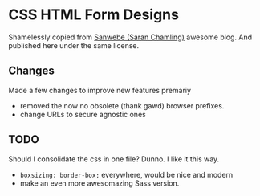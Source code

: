 # CSS HTML Form Designs
Shamelessly copied from [Sanwebe (Saran Chamling)](https://www.sanwebe.com/2014/08/css-html-forms-designs) awesome blog. And published here under the same license.

## Changes
Made a few changes to improve new features premariy 
* removed the now no obsolete (thank gawd) browser prefixes.
* change URLs to secure agnostic ones


## TODO
Should I consolidate the css in one file? Dunno. I like it this way. 
* `boxsizing: border-box;` everywhere, would be nice and modern
* make an even more awesomazing Sass version. 
